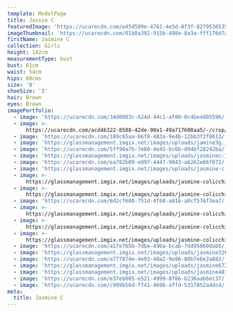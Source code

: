 ```yaml
---
template: ModelPage
title: Jassie C
featuredImage: 'https://ucarecdn.com/e45d509e-4761-4e5d-8f3f-82795365350c/'
imageThumbnail: 'https://ucarecdn.com/01b0a392-915b-498e-8a3a-fff176d7ae9e/'
firstName: Jasmine C
collection: Girls
height: 142cm
measurementType: bust
bust: 61cm
waist: 54cm
hips: 60cms
size: '8'
shoeSize: '3'
hair: Brown
eyes: Brown
imagePortfolio:
  - image: 'https://ucarecdn.com/34d0083c-624d-44c1-af00-0c4be4d05596/'
  - image: >-
      https://ucarecdn.com/acd4b322-8588-42de-90a1-49a717608aa5/-/crop/1424x2131/208,159/-/preview/
  - image: 'https://ucarecdn.com/189c65aa-66f8-483a-9e4b-12bb3f2f8613/'
  - image: 'https://glassmanagement.imgix.net/images/uploads/jamine3g.jpg'
  - image: 'https://ucarecdn.com/5ff90a7b-7e80-4e45-bc6b-d94bf28242ba/'
  - image: 'https://glassmanagement.imgix.net/images/uploads/jasminec-1.jpg'
  - image: 'https://ucarecdn.com/ea782b09-e097-4447-9043-a6262e66f072/'
  - image: 'https://glassmanagement.imgix.net/images/uploads/jasmine-c.jpg'
  - image: >-
      https://glassmanagement.imgix.net/images/uploads/jasmine-colicchia-mmfs-2_preview.jpg
  - image: >-
      https://glassmanagement.imgix.net/images/uploads/jasmine-colicchia-2_preview.jpg
  - image: 'https://ucarecdn.com/6d2cf608-751d-4f68-a816-a0cf576f3ea7/'
  - image: >-
      https://glassmanagement.imgix.net/images/uploads/jasmine-colicchia-7_preview.jpg
  - image: >-
      https://glassmanagement.imgix.net/images/uploads/jasmine-colicchia-mmfs-9_preview.jpg
  - image: >-
      https://glassmanagement.imgix.net/images/uploads/jasmine-colicchia-mmfs-4_preview.jpg
  - image: 'https://ucarecdn.com/a17e765b-7dbe-49ba-bcab-7dd95860dab5/'
  - image: 'https://glassmanagement.imgix.net/images/uploads/jasmine3264871989.jpg'
  - image: 'https://ucarecdn.com/a777874e-4e93-40a2-9e86-80b7e6e2a882/'
  - image: 'https://glassmanagement.imgix.net/images/uploads/jasmine67234718.jpg'
  - image: 'https://glassmanagement.imgix.net/images/uploads/jasmine4873268.jpg'
  - image: 'https://ucarecdn.com/e37eb005-e521-4999-8f66-b236aab6ec37/'
  - image: 'https://ucarecdn.com/c999b56d-ff41-469b-affd-5317852a4dc4/'
meta:
  title: Jasmine C
---
```


